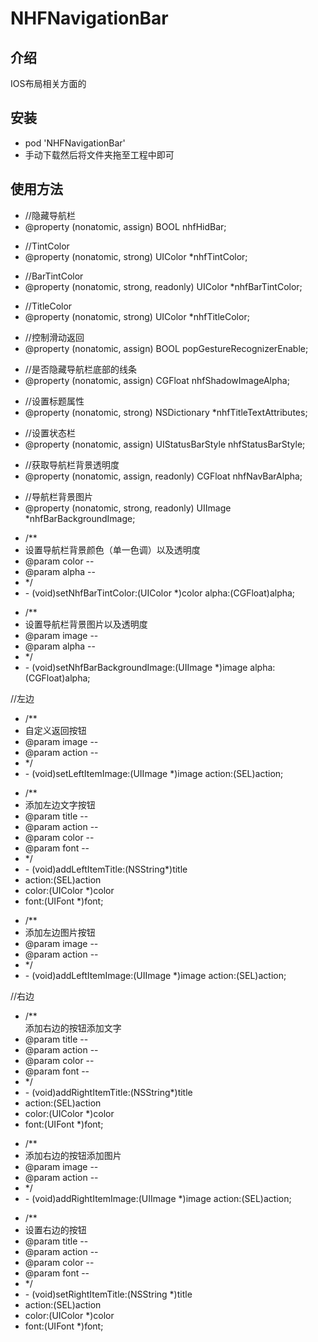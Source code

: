 # NHFNavigationBar
<h2>介绍</h2>
<p>IOS布局相关方面的</p>
<h2>安装</h2>
<ul>
<li>pod 'NHFNavigationBar'</li>
<li>手动下载然后将文件夹拖至工程中即可</li>
</ul>

<h2>使用方法</h2>


<ul>
<li>//隐藏导航栏</li>
<li>@property (nonatomic, assign) BOOL nhfHidBar;</li>
</ul>

<ul>
<li>//TintColor</li>
<li>@property (nonatomic, strong) UIColor *nhfTintColor;</li>
</ul>


<ul>
<li>//BarTintColor</li>
<li>@property (nonatomic, strong, readonly) UIColor *nhfBarTintColor;</li>
</ul>


<ul>
<li>//TitleColor</li>
<li>@property (nonatomic, strong) UIColor *nhfTitleColor;</li>
</ul>


<ul>
<li>//控制滑动返回</li>
<li>@property (nonatomic, assign) BOOL popGestureRecognizerEnable;</li>
</ul>


<ul>
<li>//是否隐藏导航栏底部的线条</li>
<li>@property (nonatomic, assign) CGFloat nhfShadowImageAlpha;</li>
</ul>


<ul>
<li>//设置标题属性</li>
<li>@property (nonatomic, strong) NSDictionary *nhfTitleTextAttributes;</li>
</ul>


<ul>
<li>//设置状态栏</li>
<li>@property (nonatomic, assign) UIStatusBarStyle nhfStatusBarStyle;</li>
</ul>


<ul>
<li>//获取导航栏背景透明度</li>
<li>@property (nonatomic, assign, readonly) CGFloat nhfNavBarAlpha;</li>
</ul>


<ul>
<li>//导航栏背景图片</li>
<li>@property (nonatomic, strong, readonly) UIImage *nhfBarBackgroundImage;</li>
</ul>


<ul>
<li>/**</li>
<li>设置导航栏背景颜色（单一色调）以及透明度</li>

<li>@param color --</li>
<li>@param alpha --</li>
<li>*/</li>
<li>- (void)setNhfBarTintColor:(UIColor *)color alpha:(CGFloat)alpha;</li>
</ul>


<ul>
<li>/**</li>
<li>设置导航栏背景图片以及透明度</li>

<li>@param image --</li>
<li>@param alpha --</li>
<li>*/</li>
<li>- (void)setNhfBarBackgroundImage:(UIImage *)image alpha:(CGFloat)alpha;</li>
</ul>

//左边
<ul>
<li>/**</li>
<li>自定义返回按钮</li>

<li>@param image --</li>
<li>@param action --</li>
<li>*/</li>
<li>- (void)setLeftItemImage:(UIImage *)image action:(SEL)action;</li>
</ul>


<ul>
<li>/**</li>
<li>添加左边文字按钮</li>

<li>@param title --</li>
<li>@param action --</li>
<li>@param color --</li>
<li>@param font --</li>
<li>*/</li>
<li>- (void)addLeftItemTitle:(NSString*)title</li>
<li>action:(SEL)action</li>
<li>color:(UIColor *)color</li>
<li>font:(UIFont *)font;</li>
</ul>

<ul>
<li>/**</li>
<li>添加左边图片按钮</li>

<li>@param image --</li>
<li>@param action --</li>
<li>*/</li>
<li>- (void)addLeftItemImage:(UIImage *)image action:(SEL)action;</li>
</ul>


//右边
<ul>
<li>/**</li>
添加右边的按钮添加文字</li>

<li>@param title --</li>
<li>@param action --</li>
<li>@param color --</li>
<li>@param font --</li>
<li>*/</li>
<li>- (void)addRightItemTitle:(NSString*)title</li>
<li>action:(SEL)action</li>
<li>color:(UIColor *)color</li>
<li>font:(UIFont *)font;</li>
</ul>

<ul>
<li>/**</li>
<li>添加右边的按钮添加图片</li>

<li>@param image --</li>
<li>@param action --</li>
<li>*/</li>
<li>- (void)addRightItemImage:(UIImage *)image action:(SEL)action;</li>
</ul>

<ul>
<li>/**
<li>设置右边的按钮</li>

<li>@param title --</li>
<li>@param action --</li>
<li>@param color --</li>
<li>@param font --</li>
<li>*/</li>
<li>- (void)setRightItemTitle:(NSString *)title</li>
<li>action:(SEL)action</li>
<li>color:(UIColor *)color</li>
<li>font:(UIFont *)font;</li>
</ul>
